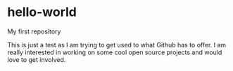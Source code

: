 # hello-world
My first repository

This is just a test as I am trying to get used to what Github has to offer. I am really interested in working on some cool open source projects and would love to get involved.
